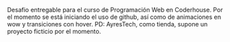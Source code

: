 Desafio entregable para el curso de Programación Web en Coderhouse.
Por el momento se está iniciando el uso de github, así como de animaciones en wow y transiciones con hover. 
PD: AyresTech, como tienda, supone un proyecto ficticio por el momento.

